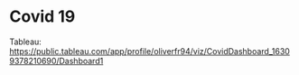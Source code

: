 # Covid 19

Tableau: https://public.tableau.com/app/profile/oliverfr94/viz/CovidDashboard_16309378210690/Dashboard1
